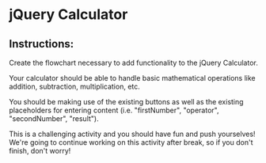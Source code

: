 # jQuery Calculator

## Instructions:

Create the flowchart necessary to add functionality to the jQuery Calculator.

Your calculator should be able to handle basic mathematical operations like addition, subtraction, multiplication, etc.

You should be making use of the existing buttons as well as the existing placeholders for entering content (i.e. "firstNumber", "operator", "secondNumber", "result").

This is a challenging activity and you should have fun and push yourselves! We're going to continue working on this activity after break, so if you don't finish, don't worry!
